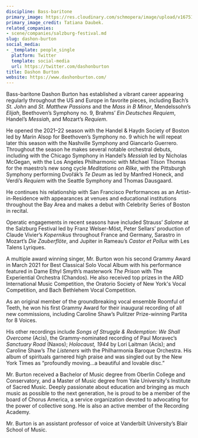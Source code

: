 ```yaml
---
discipline: Bass-baritone
primary_image: https://res.cloudinary.com/schmopera/image/upload/v1675134208/media/2023/01/DashonBurton_TatianaDaubek_poodr0.jpg
primary_image_credit: Tatiana Daubek.
related_companies:
- scene/companies/salzburg-festival.md
slug: dashon-burton
social_media:
- _template: people_single
  platform: Twitter
  template: social-media
  url: https://twitter.com/dashonburton
title: Dashon Burton
website: https://www.dashonburton.com/
---
```

Bass-baritone Dashon Burton has established a vibrant career appearing regularly throughout the US and Europe in favorite pieces, including Bach’s _St. John_ and _St. Matthew Passions_ and the _Mass in B Minor_, Mendelssohn’s _Elijah_, Beethoven’s Symphony no. 9, Brahms’ _Ein Deutsches Requiem_, Handel’s _Messiah_, and Mozart’s _Requiem_.  
  
He opened the 2021–22 season with the Handel & Haydn Society of Boston led by Marin Alsop for Beethoven’s Symphony no. 9 which he will repeat later this season with the Nashville Symphony and Giancarlo Guerrero. Throughout the season he makes several notable orchestral debuts, including with the Chicago Symphony in Handel’s _Messiah_ led by Nicholas McGegan, with the Los Angeles Philharmonic with Michael Tilson Thomas for the maestro’s new song cycle _Meditations on Rilke_, with the Pittsburgh Symphony performing Dvořák’s _Te Deum_ as led by Manfred Honeck, and Verdi’s _Requiem_ with the Seattle Symphony and Thomas Dausgaard.  
  
He continues his relationship with San Francisco Performances as an Artist-in-Residence with appearances at venues and educational institutions throughout the Bay Area and makes a debut with Celebrity Series of Boston in recital.  
  
Operatic engagements in recent seasons have included Strauss’ _Salome_ at the Salzburg Festival led by Franz Welser-Möst, Peter Sellars’ production of Claude Vivier’s _Kopernikus_ throughout France and Germany, Sarastro in Mozart’s _Die Zauberflöte_, and Jupiter in Rameau’s _Castor et Pollux_ with Les Talens Lyriques.  
  
A multiple award winning singer, Mr. Burton won his second Grammy Award in March 2021 for Best Classical Solo Vocal Album with his performance featured in Dame Ethyl Smyth’s masterwork _The Prison_ with The Experiential Orchestra (Chandos). He also received top prizes in the ARD International Music Competition, the Oratorio Society of New York's Vocal Competition, and Bach Bethlehem Vocal Competition.   
  
As an original member of the groundbreaking vocal ensemble Roomful of Teeth, he won his first Grammy Award for their inaugural recording of all new commissions, including Caroline Shaw’s Pulitzer Prize-winning Partita for 8 Voices.  
  
His other recordings include _Songs of Struggle & Redemption: We Shall Overcome_ (Acis), the Grammy-nominated recording of Paul Moravec’s _Sanctuary Road_ (Naxos); _Holocaust, 1944_ by Lori Laitman (Acis); and Caroline Shaw’s _The Listeners_ with the Philharmonia Baroque Orchestra. His album of spirituals garnered high praise and was singled out by the New York Times as “profoundly moving...a beautiful and lovable disc.”  
  
Mr. Burton received a Bachelor of Music degree from Oberlin College and Conservatory, and a Master of Music degree from Yale University's Institute of Sacred Music. Deeply passionate about education and bringing as much music as possible to the next generation, he is proud to be a member of the board of Chorus America, a service organization devoted to advocating for the power of collective song. He is also an active member of the Recording Academy.

Mr. Burton is an assistant professor of voice at Vanderbilt University’s Blair School of Music.